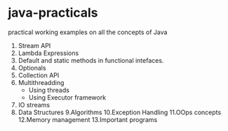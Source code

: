 # java-practicals

practical working examples on all the concepts of Java

1. Stream API
2. Lambda Expressions
3. Default and static methods in functional intefaces.
4. Optionals 
5. Collection API
6. Multithreadding
     * Using threads 
     * Using Executor framework
7. IO streams 
8. Data Structures 
9.Algorithms
10.Exception Handling 
11.OOps concepts
12.Memory management 
13.Important programs 
